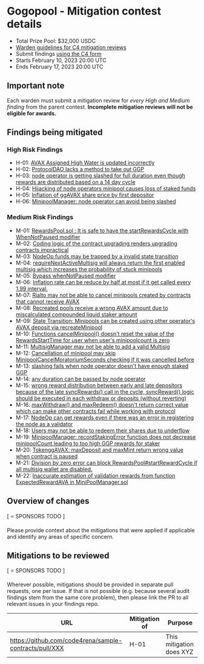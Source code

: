 # Gogopool - Mitigation contest details
- Total Prize Pool: $32,000 USDC
- [Warden guidelines for C4 mitigation reviews](https://code4rena.notion.site/Guidelines-for-Versus-mitigation-reviews-ed10fc5cfbf640bd8dcec66f38b343c4)
- Submit findings [using the C4 form](https://code4rena.com/contests/YYYY-MM-sponsorName-mitigation-contest/submit)
- Starts February 10, 2023 20:00 UTC
- Ends February 17, 2023 20:00 UTC

## Important note 

Each warden must submit a mitigation review for *every High and Medium finding* from the parent contest. **Incomplete mitigation reviews will not be eligible for awards.**

## Findings being mitigated

### High Risk Findings
- H-01: [AVAX Assigned High Water is updated incorrectly](https://github.com/code-423n4/2022-12-gogopool-findings/issues/566)
- H-02: [ProtocolDAO lacks a method to take out GGP](https://github.com/code-423n4/2022-12-gogopool-findings/issues/532)
- H-03: [node operator is getting slashed for full duration even though rewards are distributed based on a 14 day cycle](https://github.com/code-423n4/2022-12-gogopool-findings/issues/493)
- H-04: [Hijacking of node operators minipool causes loss of staked funds](https://github.com/code-423n4/2022-12-gogopool-findings/issues/213)
- H-05: [Inflation of ggAVAX share price by first depositor](https://github.com/code-423n4/2022-12-gogopool-findings/issues/209)
- H-06: [MinipoolManager: node operator can avoid being slashed](https://github.com/code-423n4/2022-12-gogopool-findings/issues/136)

### Medium Risk Findings
- M-01: [RewardsPool.sol : It is safe to have the startRewardsCycle with WhenNotPaused modifier](https://github.com/code-423n4/2022-12-gogopool-findings/issues/823)
- M-02: [Coding logic of the contract upgrading renders upgrading contracts impractical](https://github.com/code-423n4/2022-12-gogopool-findings/issues/742)
- M-03: [NodeOp funds may be trapped by a invalid state transition](https://github.com/code-423n4/2022-12-gogopool-findings/issues/723)
- M-04: [requireNextActiveMultisig will always return the first enabled multisig which increases the probability of stuck minipools](https://github.com/code-423n4/2022-12-gogopool-findings/issues/702)
- M-05: [Bypass whenNotPaused modifier](https://github.com/code-423n4/2022-12-gogopool-findings/issues/673)
- M-06: [Inflation rate can be reduce by half at most if it get called every 1.99 interval.](https://github.com/code-423n4/2022-12-gogopool-findings/issues/648)
- M-07: [Rialto may not be able to cancel minipools created by contracts that cannot receive AVAX](https://github.com/code-423n4/2022-12-gogopool-findings/issues/623)
- M-08: [Recreated pools receive a wrong AVAX amount due to miscalculated compounded liquid staker amount](https://github.com/code-423n4/2022-12-gogopool-findings/issues/620)
- M-09: [State Transition: Minipools can be created using other operator's AVAX deposit via recreateMinipool](https://github.com/code-423n4/2022-12-gogopool-findings/issues/569)
- M-10: [Functions cancelMinipool() doesn't reset the value of the RewardsStartTime for user when user's minipoolcount is zero](https://github.com/code-423n4/2022-12-gogopool-findings/issues/555)
- M-11: [MultisigManager may not be able to add a valid Multisig](https://github.com/code-423n4/2022-12-gogopool-findings/issues/521)
- M-12: [Cancellation of minipool may skip MinipoolCancelMoratoriumSeconds checking if it was cancelled before](https://github.com/code-423n4/2022-12-gogopool-findings/issues/519)
- M-13: [slashing fails when node operator doesn't have enough staked GGP](https://github.com/code-423n4/2022-12-gogopool-findings/issues/494)
- M-14: [any duration can be passed by node operator](https://github.com/code-423n4/2022-12-gogopool-findings/issues/492)
- M-15: [wrong reward distribution between early and late depositors because of the late syncRewards() call in the cycle, syncReward() logic should be executed in each withdraw or deposits (without reverting)](https://github.com/code-423n4/2022-12-gogopool-findings/issues/478)
- M-16: [maxWithdraw() and maxRedeem() doesn't return correct value which can make other contracts fail while working with protocol](https://github.com/code-423n4/2022-12-gogopool-findings/issues/476)
- M-17: [NodeOp can get rewards even if there was an error in registering the node as a validator](https://github.com/code-423n4/2022-12-gogopool-findings/issues/471)
- M-18: [Users may not be able to redeem their shares due to underflow](https://github.com/code-423n4/2022-12-gogopool-findings/issues/317)
- M-19: [MinipoolManager: recordStakingError function does not decrease minipoolCount leading to too high GGP rewards for staker](https://github.com/code-423n4/2022-12-gogopool-findings/issues/235)
- M-20: [TokenggAVAX: maxDeposit and maxMint return wrong value when contract is paused](https://github.com/code-423n4/2022-12-gogopool-findings/issues/144)
- M-21: [Division by zero error can block RewardsPool#startRewardCycle if all multisig wallet are disabled.](https://github.com/code-423n4/2022-12-gogopool-findings/issues/143)
- M-22: [Inaccurate estimation of validation rewards from function ExpectedRewardAVA in MiniPoolManager.sol](https://github.com/code-423n4/2022-12-gogopool-findings/issues/122)

## Overview of changes

[ ⭐️ SPONSORS TODO ]

Please provide context about the mitigations that were applied if applicable and identify any areas of specific concern.

## Mitigations to be reviewed

[ ⭐️ SPONSORS TODO ]

Wherever possible, mitigations should be provided in separate pull requests, one per issue. If that is not possible (e.g. because several audit findings stem from the same core problem), then please link the PR to all relevant issues in your findings repo. 

| URL | Mitigation of | Purpose | 
| ----------- | ------------- | ----------- |
| https://github.com/code4rena/sample-contracts/pull/XXX | H-01 | This mitigation does XYZ | 

